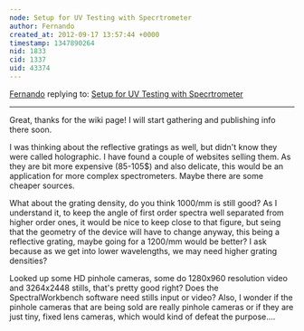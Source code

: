 ```yaml
---
node: Setup for UV Testing with Specrtrometer
author: Fernando
created_at: 2012-09-17 13:57:44 +0000
timestamp: 1347890264
nid: 1833
cid: 1337
uid: 43374
---
```




[Fernando](../profile/Fernando) replying to: [Setup for UV Testing with Specrtrometer](../notes/joshmc/4-28-2012/setup-uv-testing-specrtrometer)

----
Great, thanks for the wiki page! I will start gathering and publishing info there soon.

I was thinking about the reflective gratings as well, but didn't know they were called holographic. I have found a couple of websites selling them. As they are bit more expensive (85-105$) and also delicate, this would be an application for more complex spectrometers. Maybe there are some cheaper sources.

What about the grating density, do you think 1000/mm is still good? As I understand it, to keep the angle of first order spectra well separated from higher order ones, it would be nice to keep close to that figure, but seing that the geometry of the device will have to change anyway, this being a reflective grating, maybe going for a 1200/mm would be better? I ask because as we get into lower wavelengths, we may need higher grating densities?

Looked up some HD pinhole cameras, some do 1280x960 resolution video and 3264x2448 stills, that's pretty good right? Does the SpectralWorkbench software need stills input or video?
Also, I wonder if the pinhole cameras that are being sold are really pinhole cameras or if they are just tiny, fixed lens cameras, which would kind of defeat the purpose.... 